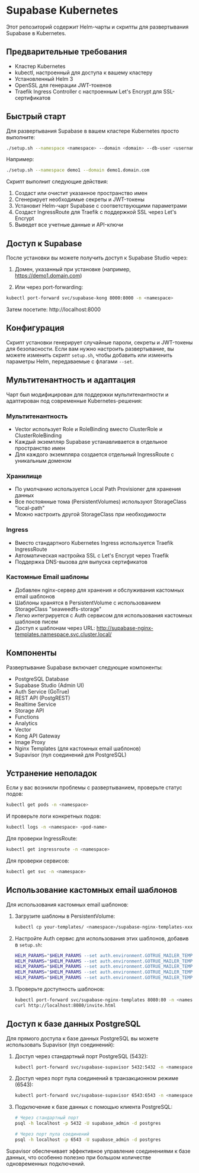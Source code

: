 # Supabase Kubernetes

Этот репозиторий содержит Helm-чарты и скрипты для развертывания Supabase в Kubernetes.

## Предварительные требования

- Кластер Kubernetes
- kubectl, настроенный для доступа к вашему кластеру
- Установленный Helm 3
- OpenSSL для генерации JWT-токенов
- Traefik Ingress Controller с настроенным Let's Encrypt для SSL-сертификатов

## Быстрый старт

Для развертывания Supabase в вашем кластере Kubernetes просто выполните:

```bash
./setup.sh --namespace <namespace> --domain <domain> --db-user <username>
```

Например:

```bash
./setup.sh --namespace demo1 --domain demo1.domain.com
```

Скрипт выполнит следующие действия:
1. Создаст или очистит указанное пространство имен
2. Сгенерирует необходимые секреты и JWT-токены
3. Установит Helm-чарт Supabase с соответствующими параметрами
4. Создаст IngressRoute для Traefik с поддержкой SSL через Let's Encrypt
5. Выведет все учетные данные и API-ключи

## Доступ к Supabase

После установки вы можете получить доступ к Supabase Studio через:

1. Домен, указанный при установке (например, https://demo1.domain.com)

2. Или через port-forwarding:

```bash
kubectl port-forward svc/supabase-kong 8000:8000 -n <namespace>
```

Затем посетите: http://localhost:8000

## Конфигурация

Скрипт установки генерирует случайные пароли, секреты и JWT-токены для безопасности. Если вам нужно настроить развертывание, вы можете изменить скрипт `setup.sh`, чтобы добавить или изменить параметры Helm, передаваемые с флагами `--set`.

## Мультитенантность и адаптация

Чарт был модифицирован для поддержки мультитенантности и адаптирован под современные Kubernetes-решения:

### Мультитенантность
- Vector использует Role и RoleBinding вместо ClusterRole и ClusterRoleBinding
- Каждый экземпляр Supabase устанавливается в отдельное пространство имен
- Для каждого экземпляра создается отдельный IngressRoute с уникальным доменом

### Хранилище
- По умолчанию используется Local Path Provisioner для хранения данных
- Все постоянные тома (PersistentVolumes) используют StorageClass "local-path"
- Можно настроить другой StorageClass при необходимости

### Ingress
- Вместо стандартного Kubernetes Ingress используется Traefik IngressRoute
- Автоматическая настройка SSL с Let's Encrypt через Traefik
- Поддержка DNS-вызова для выпуска сертификатов

### Кастомные Email шаблоны
- Добавлен nginx-сервер для хранения и обслуживания кастомных email шаблонов
- Шаблоны хранятся в PersistentVolume с использованием StorageClass "seaweedfs-storage"
- Легко интегрируется с Auth сервисом для использования кастомных шаблонов писем
- Доступ к шаблонам через URL: http://supabase-nginx-templates.namespace.svc.cluster.local/

## Компоненты

Развертывание Supabase включает следующие компоненты:

- PostgreSQL Database
- Supabase Studio (Admin UI)
- Auth Service (GoTrue)
- REST API (PostgREST)
- Realtime Service
- Storage API
- Functions
- Analytics
- Vector
- Kong API Gateway
- Image Proxy
- Nginx Templates (для кастомных email шаблонов)
- Supavisor (пул соединений для PostgreSQL)

## Устранение неполадок

Если у вас возникли проблемы с развертыванием, проверьте статус подов:

```bash
kubectl get pods -n <namespace>
```

И проверьте логи конкретных подов:

```bash
kubectl logs -n <namespace> <pod-name>
```

Для проверки IngressRoute:

```bash
kubectl get ingressroute -n <namespace>
```

Для проверки сервисов:

```bash
kubectl get svc -n <namespace>
```

## Использование кастомных email шаблонов

Для использования кастомных email шаблонов:

1. Загрузите шаблоны в PersistentVolume:
   ```bash
   kubectl cp your-templates/ <namespace>/supabase-nginx-templates-xxx:/usr/share/nginx/html/
   ```

2. Настройте Auth сервис для использования этих шаблонов, добавив в `setup.sh`:
   ```bash
   HELM_PARAMS="$HELM_PARAMS --set auth.environment.GOTRUE_MAILER_TEMPLATES_INVITE=http://supabase-nginx-templates/invite.html"
   HELM_PARAMS="$HELM_PARAMS --set auth.environment.GOTRUE_MAILER_TEMPLATES_CONFIRMATION=http://supabase-nginx-templates/confirmation.html"
   HELM_PARAMS="$HELM_PARAMS --set auth.environment.GOTRUE_MAILER_TEMPLATES_RECOVERY=http://supabase-nginx-templates/recovery.html"
   HELM_PARAMS="$HELM_PARAMS --set auth.environment.GOTRUE_MAILER_TEMPLATES_EMAIL_CHANGE=http://supabase-nginx-templates/email_change.html"
   HELM_PARAMS="$HELM_PARAMS --set auth.environment.GOTRUE_MAILER_TEMPLATES_MAGIC_LINK=http://supabase-nginx-templates/magic_link.html"
   ```

3. Проверьте доступность шаблонов:
   ```bash
   kubectl port-forward svc/supabase-nginx-templates 8080:80 -n <namespace>
   curl http://localhost:8080/invite.html
   ```

## Доступ к базе данных PostgreSQL

Для прямого доступа к базе данных PostgreSQL вы можете использовать Supavisor (пул соединений):

1. Доступ через стандартный порт PostgreSQL (5432):
   ```bash
   kubectl port-forward svc/supabase-supavisor 5432:5432 -n <namespace>
   ```

2. Доступ через порт пула соединений в транзакционном режиме (6543):
   ```bash
   kubectl port-forward svc/supabase-supavisor 6543:6543 -n <namespace>
   ```

3. Подключение к базе данных с помощью клиента PostgreSQL:
   ```bash
   # Через стандартный порт
   psql -h localhost -p 5432 -U supabase_admin -d postgres
   
   # Через порт пула соединений
   psql -h localhost -p 6543 -U supabase_admin -d postgres
   ```

Supavisor обеспечивает эффективное управление соединениями к базе данных, что особенно полезно при большом количестве одновременных подключений.
